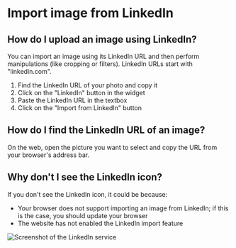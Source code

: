 # Import image from LinkedIn

## How do I upload an image using LinkedIn?

You can import an image using its LinkedIn URL and then perform manipulations (like cropping or filters). LinkedIn URLs start with "linkedin.com".

1. Find the LinkedIn URL of your photo and copy it
2. Click on the "LinkedIn" button in the widget
3. Paste the LinkedIn URL in the textbox
4. Click on the "Import from LinkedIn" button

## How do I find the LinkedIn URL of an image?

On the web, open the picture you want to select and copy the URL from your browser's address bar.

## Why don't I see the LinkedIn icon?

If you don't see the LinkedIn icon, it could be because:

- Your browser does not support importing an image from LinkedIn; if this is the case, you should update your browser
- The website has not enabled the LinkedIn import feature

![Screenshot of the LinkedIn service](/assets/screenshots/linkedin.png)
